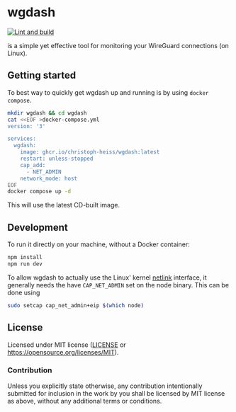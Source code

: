 # wgdash

[![Lint and build](https://github.com/christoph-heiss/wgdash/actions/workflows/build.yml/badge.svg)](https://github.com/christoph-heiss/wgdash/actions/workflows/build.yml)

is a simple yet effective tool for monitoring your WireGuard connections (on Linux).

## Getting started

To best way to quickly get wgdash up and running is by using `docker compose`.
```bash
mkdir wgdash && cd wgdash
cat <<EOF >docker-compose.yml
version: '3'

services:
  wgdash:
    image: ghcr.io/christoph-heiss/wgdash:latest
    restart: unless-stopped
    cap_add:
      - NET_ADMIN
    network_mode: host
EOF
docker compose up -d
```
This will use the latest CD-built image.

## Development

To run it directly on your machine, without a Docker container:
```bash
npm install
npm run dev
```
To allow wgdash to actually use the Linux' kernel
[netlink](https://man7.org/linux/man-pages/man7/netlink.7.html) interface, it
generally needs the have `CAP_NET_ADMIN` set on the node binary.
This can be done using
```bash
sudo setcap cap_net_admin+eip $(which node)
```

## License

Licensed under MIT license ([LICENSE](LICENSE) or https://opensource.org/licenses/MIT).

### Contribution

Unless you explicitly state otherwise, any contribution intentionally submitted
for inclusion in the work by you shall be licensed by MIT license as above, without any
additional terms or conditions.
